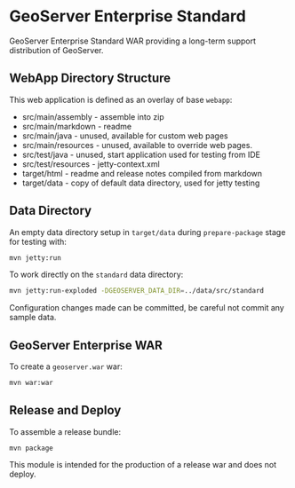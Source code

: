 # GeoServer Enterprise Standard

GeoServer Enterprise Standard WAR providing a long-term support distribution of GeoServer.

## WebApp Directory Structure

This web application is defined as an overlay of base `webapp`:

* src/main/assembly - assemble into zip 
* src/main/markdown - readme
* src/main/java - unused, available for custom web pages
* src/main/resources - unused, available to override web pages.
* src/test/java - unused, start application used for testing from IDE
* src/test/resources - jetty-context.xml 
* target/html - readme and release notes compiled from markdown
* target/data - copy of default data directory, used for jetty testing

## Data Directory

An empty data directory setup in `target/data` during `prepare-package` stage for testing with:

```bash
mvn jetty:run
```

To work directly on the ``standard`` data directory:

```bash
mvn jetty:run-exploded -DGEOSERVER_DATA_DIR=../data/src/standard
```

Configuration changes made can be committed, be careful not commit any sample data.

## GeoServer Enterprise WAR

To create a `geoserver.war` war:

```bash
mvn war:war
```

## Release and Deploy

To assemble a release bundle:

```
mvn package
```

This module is intended for the production of a release war and does not deploy.